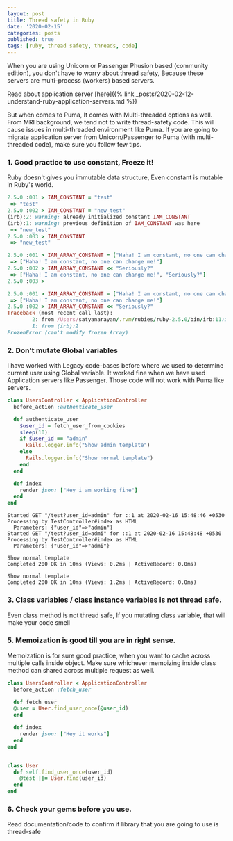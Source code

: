 ```yaml
---
layout: post
title: Thread safety in Ruby
date: '2020-02-15'
categories: posts
published: true
tags: [ruby, thread safety, threads, code]
---
```


When you are using Unicorn or Passenger Phusion based (community edition), you don't have to worry about thread safety, Because these servers are multi-process (workers) based servers.

Read about application server [here]({% link _posts/2020-02-12-understand-ruby-application-servers.md %})

But when comes to Puma, It comes with Multi-threaded options as well. From MRI background, we tend not to write thread-safety code. This will cause issues in multi-threaded environment like Puma.
If you are going to migrate application server from Unicorn/Passenger to Puma (with multi-threaded code), make sure you follow few tips.


### 1. Good practice to use constant, Freeze it!
Ruby doesn't gives you immutable data structure, Even constant is mutable in Ruby's world.

```ruby
2.5.0 :001 > IAM_CONSTANT = "test"
 => "test"
2.5.0 :002 > IAM_CONSTANT = "new_test"
(irb):2: warning: already initialized constant IAM_CONSTANT
(irb):1: warning: previous definition of IAM_CONSTANT was here
 => "new_test"
2.5.0 :003 > IAM_CONSTANT
 => "new_test"

2.5.0 :001 > IAM_ARRAY_CONSTANT = ["Haha! I am constant, no one can change me!"]
 => ["Haha! I am constant, no one can change me!"]
2.5.0 :002 > IAM_ARRAY_CONSTANT << "Seriously?"
 => ["Haha! I am constant, no one can change me!", "Seriously?"]
2.5.0 :003 >
 ```

```ruby
2.5.0 :001 > IAM_ARRAY_CONSTANT = ["Haha! I am constant, no one can change me!"].freeze
 => ["Haha! I am constant, no one can change me!"]
2.5.0 :002 > IAM_ARRAY_CONSTANT << "Seriously?"
Traceback (most recent call last):
        2: from /Users/satyanarayan/.rvm/rubies/ruby-2.5.0/bin/irb:11:in `<main>'
        1: from (irb):2
FrozenError (can't modify frozen Array)
```

### 2. Don't mutate Global variables

I have worked with Legacy code-bases before where we used to determine current user using Global variable. It worked fine when we have used Application servers like Passenger. Those code will not work with Puma like servers.

```ruby
class UsersController < ApplicationController
  before_action :authenticate_user

  def authenticate_user
    $user_id = fetch_user_from_cookies
    sleep(10)
    if $user_id == "admin"
      Rails.logger.info("Show admin template")
    else
      Rails.logger.info("Show normal template")
    end
  end

  def index
    render json: ["Hey i am working fine"]
  end
end
```

```
Started GET "/test?user_id=admin" for ::1 at 2020-02-16 15:48:46 +0530
Processing by TestController#index as HTML
  Parameters: {"user_id"=>"admin"}
Started GET "/test?user_id=admi" for ::1 at 2020-02-16 15:48:48 +0530
Processing by TestController#index as HTML
  Parameters: {"user_id"=>"admi"}

Show normal template
Completed 200 OK in 10ms (Views: 0.2ms | ActiveRecord: 0.0ms)

Show normal template
Completed 200 OK in 10ms (Views: 1.2ms | ActiveRecord: 0.0ms)
```

### 3. Class variables / class instance variables is not thread safe.
Even class method is not thread safe, If you mutating class variable, that will make your code smell

### 5. Memoization is good till you are in right sense.
Memoization is for sure good practice, when you want to cache across multiple calls inside object.
Make sure whichever memoizing inside class method can shared across multiple request as well.

```ruby
class UsersController < ApplicationController
  before_action :fetch_user

  def fetch_user
  @user = User.find_user_once(@user_id)
  end

  def index
    render json: ["Hey it works"]
  end
end


class User
  def self.find_user_once(user_id)
    @test ||= User.find(user_id)
  end
end

```

### 6. Check your gems before you use.
Read documentation/code to confirm if library that you are going to use is thread-safe
